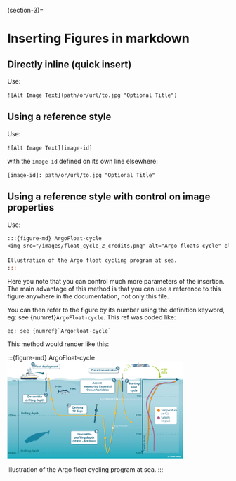 (section-3)=
# Inserting Figures in markdown

## Directly inline (quick insert)
Use:

`![Alt Image Text](path/or/url/to.jpg "Optional Title")`

## Using a reference style
Use:

`![Alt Image Text][image-id]`  

with the ``image-id`` defined on its own line elsewhere:

`[image-id]: path/or/url/to.jpg "Optional Title"`

## Using a reference style with control on image properties
Use:

```rst
:::{figure-md} ArgoFloat-cycle
<img src="/images/float_cycle_2_credits.png" alt="Argo floats cycle" class="mb-1" width="400px">

Illustration of the Argo float cycling program at sea.
:::
```

Here you note that you can control much more parameters of the insertion. The main advantage of this method is that you can use a reference to this figure anywhere in the documentation, not only this file.

You can then refer to the figure by its number using the definition keyword, eg: see {numref}`ArgoFloat-cycle`. This ref was coded like:
```
eg: see {numref}`ArgoFloat-cycle`
```

This method would render like this:

:::{figure-md} ArgoFloat-cycle
<img src="/images/float_cycle_2_credits.png" alt="Argo floats cycle" class="bg-primary mb-1" width="400px">

Illustration of the Argo float cycling program at sea.
:::
